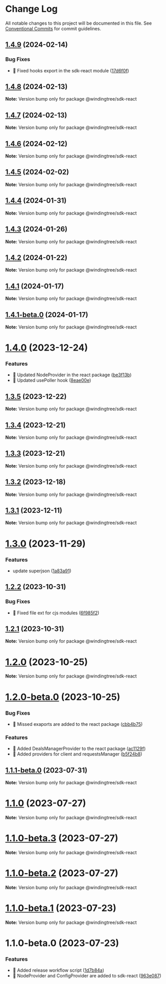 # Change Log

All notable changes to this project will be documented in this file.
See [Conventional Commits](https://conventionalcommits.org) for commit guidelines.

## [1.4.9](https://github.com/windingtree/sdk/compare/@windingtree/sdk-react@1.4.8...@windingtree/sdk-react@1.4.9) (2024-02-14)

### Bug Fixes

- 🐛 Fixed hooks export in the sdk-react module ([17d6f0f](https://github.com/windingtree/sdk/commit/17d6f0fad2dc8be2e0fc353df487224c5f1920ec))

## [1.4.8](https://github.com/windingtree/sdk/compare/@windingtree/sdk-react@1.4.7...@windingtree/sdk-react@1.4.8) (2024-02-13)

**Note:** Version bump only for package @windingtree/sdk-react

## [1.4.7](https://github.com/windingtree/sdk/compare/@windingtree/sdk-react@1.4.6...@windingtree/sdk-react@1.4.7) (2024-02-13)

**Note:** Version bump only for package @windingtree/sdk-react

## [1.4.6](https://github.com/windingtree/sdk/compare/@windingtree/sdk-react@1.4.5...@windingtree/sdk-react@1.4.6) (2024-02-12)

**Note:** Version bump only for package @windingtree/sdk-react

## [1.4.5](https://github.com/windingtree/sdk/compare/@windingtree/sdk-react@1.4.4...@windingtree/sdk-react@1.4.5) (2024-02-02)

**Note:** Version bump only for package @windingtree/sdk-react

## [1.4.4](https://github.com/windingtree/sdk/compare/@windingtree/sdk-react@1.4.3...@windingtree/sdk-react@1.4.4) (2024-01-31)

**Note:** Version bump only for package @windingtree/sdk-react

## [1.4.3](https://github.com/windingtree/sdk/compare/@windingtree/sdk-react@1.4.2...@windingtree/sdk-react@1.4.3) (2024-01-26)

**Note:** Version bump only for package @windingtree/sdk-react

## [1.4.2](https://github.com/windingtree/sdk/compare/@windingtree/sdk-react@1.4.1...@windingtree/sdk-react@1.4.2) (2024-01-22)

**Note:** Version bump only for package @windingtree/sdk-react

## [1.4.1](https://github.com/windingtree/sdk/compare/@windingtree/sdk-react@1.4.1-beta.0...@windingtree/sdk-react@1.4.1) (2024-01-17)

**Note:** Version bump only for package @windingtree/sdk-react

## [1.4.1-beta.0](https://github.com/windingtree/sdk/compare/@windingtree/sdk-react@1.4.0...@windingtree/sdk-react@1.4.1-beta.0) (2024-01-17)

**Note:** Version bump only for package @windingtree/sdk-react

# [1.4.0](https://github.com/windingtree/sdk/compare/@windingtree/sdk-react@1.3.5...@windingtree/sdk-react@1.4.0) (2023-12-24)

### Features

- 🎸 Updated NodeProvider in the react package ([be3f13b](https://github.com/windingtree/sdk/commit/be3f13b34a7323de9f0f9b5d08191e8221feeba2))
- 🎸 Updated usePoller hook ([8eae00e](https://github.com/windingtree/sdk/commit/8eae00eedc90e0862bc5c7a8bf980be815a5a26a))

## [1.3.5](https://github.com/windingtree/sdk/compare/@windingtree/sdk-react@1.3.4...@windingtree/sdk-react@1.3.5) (2023-12-22)

**Note:** Version bump only for package @windingtree/sdk-react

## [1.3.4](https://github.com/windingtree/sdk/compare/@windingtree/sdk-react@1.3.3...@windingtree/sdk-react@1.3.4) (2023-12-21)

**Note:** Version bump only for package @windingtree/sdk-react

## [1.3.3](https://github.com/windingtree/sdk/compare/@windingtree/sdk-react@1.3.2...@windingtree/sdk-react@1.3.3) (2023-12-21)

**Note:** Version bump only for package @windingtree/sdk-react

## [1.3.2](https://github.com/windingtree/sdk/compare/@windingtree/sdk-react@1.3.1...@windingtree/sdk-react@1.3.2) (2023-12-18)

**Note:** Version bump only for package @windingtree/sdk-react

## [1.3.1](https://github.com/windingtree/sdk/compare/@windingtree/sdk-react@1.3.0...@windingtree/sdk-react@1.3.1) (2023-12-11)

**Note:** Version bump only for package @windingtree/sdk-react

# [1.3.0](https://github.com/windingtree/sdk/compare/@windingtree/sdk-react@1.2.2...@windingtree/sdk-react@1.3.0) (2023-11-29)

### Features

- update superjson ([1a83a91](https://github.com/windingtree/sdk/commit/1a83a91e8467c6cddbb15c67d08cbe30fb6d9633))

## [1.2.2](https://github.com/windingtree/sdk/compare/@windingtree/sdk-react@1.2.1...@windingtree/sdk-react@1.2.2) (2023-10-31)

### Bug Fixes

- 🐛 Fixed file ext for cjs modules ([6f985f2](https://github.com/windingtree/sdk/commit/6f985f2a6b076abdf145176d5036fe89267f2c5a))

## [1.2.1](https://github.com/windingtree/sdk/compare/@windingtree/sdk-react@1.2.0...@windingtree/sdk-react@1.2.1) (2023-10-31)

**Note:** Version bump only for package @windingtree/sdk-react

# [1.2.0](https://github.com/windingtree/sdk/compare/@windingtree/sdk-react@1.2.0-beta.0...@windingtree/sdk-react@1.2.0) (2023-10-25)

**Note:** Version bump only for package @windingtree/sdk-react

# [1.2.0-beta.0](https://github.com/windingtree/sdk/compare/@windingtree/sdk-react@1.1.1-beta.0...@windingtree/sdk-react@1.2.0-beta.0) (2023-10-25)

### Bug Fixes

- 🐛 Missed exaports are added to the react package ([cbb4b75](https://github.com/windingtree/sdk/commit/cbb4b75f497b1a58e004d9135cd7e2a869de119f))

### Features

- 🎸 Added DealsManagerProvider to the react package ([ac1129f](https://github.com/windingtree/sdk/commit/ac1129f5d1c45c9f93336718d59bfbe4c7bb60fc))
- 🎸 Added providers for client and requestsManager ([b5f24b8](https://github.com/windingtree/sdk/commit/b5f24b879b6752654325e385841c4061d952a419))

## [1.1.1-beta.0](https://github.com/windingtree/sdk/compare/@windingtree/sdk-react@1.1.0...@windingtree/sdk-react@1.1.1-beta.0) (2023-07-31)

**Note:** Version bump only for package @windingtree/sdk-react

# [1.1.0](https://github.com/windingtree/sdk/compare/@windingtree/sdk-react@1.1.0-beta.3...@windingtree/sdk-react@1.1.0) (2023-07-27)

**Note:** Version bump only for package @windingtree/sdk-react

# [1.1.0-beta.3](https://github.com/windingtree/sdk/compare/@windingtree/sdk-react@1.1.0-beta.2...@windingtree/sdk-react@1.1.0-beta.3) (2023-07-27)

**Note:** Version bump only for package @windingtree/sdk-react

# [1.1.0-beta.2](https://github.com/windingtree/sdk/compare/@windingtree/sdk-react@1.1.0-beta.1...@windingtree/sdk-react@1.1.0-beta.2) (2023-07-27)

**Note:** Version bump only for package @windingtree/sdk-react

# [1.1.0-beta.1](https://github.com/windingtree/sdk/compare/@windingtree/sdk-react@1.1.0-beta.0...@windingtree/sdk-react@1.1.0-beta.1) (2023-07-23)

**Note:** Version bump only for package @windingtree/sdk-react

# 1.1.0-beta.0 (2023-07-23)

### Features

- 🎸 Added release workflow script ([1d7b84a](https://github.com/windingtree/sdk/commit/1d7b84a3623848c449522c0bb2af2c5f114c8a0a))
- 🎸 NodeProvider and ConfigProvider are added to sdk-react ([963e087](https://github.com/windingtree/sdk/commit/963e0876dacd11c28610d31471fa0686634fc416))
